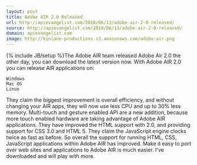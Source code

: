 ```yaml
---
layout: post
title: Adobe AIR 2.0 Released
url: http://apievangelist.com/2010/06/13/adobe-air-2-0-released/
source: http://apievangelist.com/2010/06/13/adobe-air-2-0-released/
domain: apievangelist.com
image: http://kinlane-productions.s3.amazonaws.com/adobe-air.png
---
```

{% include JB/setup %}The Adobe AIR team released Adobe Air 2.0 the other day, you can download the latest version now.
With Adobe AIR 2.0 you can release AIR applications on:

	Windows
	Mac OS
	Linux

They claim the biggest improvement is overall efficiency, and without changing your AIR apps, they will now use less CPU and up to 30%  less memory.
Multi-touch and gesture enabled API are a new addition, because more touch enabled hardware are taking advantage of Adobe AIR applications.
They have improved the HTML support with 2.0, and providing support for CSS 3.0 and HTML 5.
They claim the JavaScript engine clocks twice as fast as before. So overall the support for running HTML, CSS, JavaScript applications within Adobe AIR has improved. Make it easy to port over web sites and applications to Adobe AIR is much easier.
I've downloaded and will play with more.
